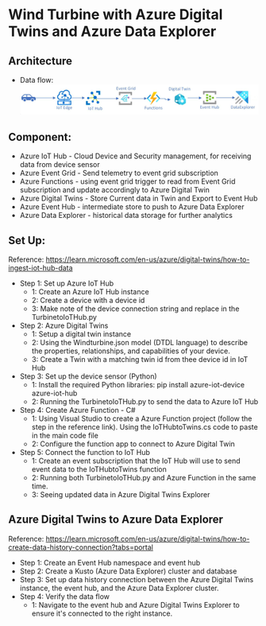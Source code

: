 # Wind Turbine with Azure Digital Twins and Azure Data Explorer 
## Architecture
- Data flow:
![Architecture](https://github.com/Anh-Dinh/Azure-Digital-Twin-in-Smart-City/blob/main/Data%20Flow.png)
## Component:
- Azure IoT Hub - Cloud Device and Security management, for receiving data from device sensor
- Azure Event Grid - Send telemetry to event grid subscription
- Azure Functions - using event grid trigger to read from Event Grid subscription and update accordingly to Azure Digital Twin
- Azure Digital Twins - Store Current data in Twin and Export to Event Hub
- Azure Event Hub - intermediate store to push to Azure Data Explorer
- Azure Data Explorer - historical data storage for further analytics
## Set Up:
Reference: https://learn.microsoft.com/en-us/azure/digital-twins/how-to-ingest-iot-hub-data
- Step 1: Set up Azure IoT Hub
  - 1: Create an Azure IoT Hub instance
  - 2: Create a device with a device id
  - 3: Make note of the device connection string and replace in the TurbinetoIoTHub.py
- Step 2: Azure Digital Twins
  - 1: Setup a digital twin instance
  - 2: Using the Windturbine.json model (DTDL language) to describe the properties, relationships, and capabilities of your device.
  - 3: Create a Twin with a matching twin id from thee  device id in IoT Hub
- Step 3: Set up the device sensor (Python)
  - 1: Install the required Python libraries: pip install azure-iot-device azure-iot-hub
  - 2: Running the TurbinetoIoTHub.py to send the data to Azure IoT Hub
- Step 4: Create Azure Function - C#
  - 1: Using Visual Studio to create a Azure Function project (follow the step in the reference link). Using the IoTHubtoTwins.cs code to paste in the main code file
  - 2: Configure the function app to connect to Azure Digital Twin
- Step 5: Connect the function to IoT Hub
  - 1: Create an event subscription that the IoT Hub will use to send event data to the IoTHubtoTwins function
  - 2: Running both TurbinetoIoTHub.py and Azure Function in the same time.
  - 3: Seeing updated data in Azure Digital Twins Explorer
## Azure Digital Twins to Azure Data Explorer
Reference: https://learn.microsoft.com/en-us/azure/digital-twins/how-to-create-data-history-connection?tabs=portal
- Step 1: Create an Event Hub namespace and event hub
- Step 2: Create a Kusto (Azure Data Explorer) cluster and database
- Step 3: Set up data history connection between the Azure Digital Twins instance, the event hub, and the Azure Data Explorer cluster.
- Step 4: Verify the data flow
  - 1: Navigate to the event hub and Azure Digital Twins Explorer to ensure it's connected to the right instance.



